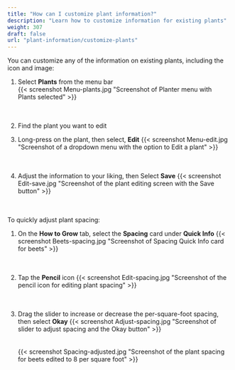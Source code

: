 ```yaml
---
title: "How can I customize plant information?"
description: "Learn how to customize information for existing plants"
weight: 307
draft: false
url: "plant-information/customize-plants"
---
```


You can customize any of the information on existing plants, including the icon and image:

1. Select **Plants** from the menu bar<br />
{{< screenshot Menu-plants.jpg "Screenshot of Planter menu with Plants selected" >}}<br /><br /><br />

2. Find the plant you want to edit

3. Long-press on the plant, then select, **Edit**
{{< screenshot Menu-edit.jpg "Screenshot of a dropdown menu with the option to Edit a plant" >}}<br /><br /><br />

4. Adjust the information to your liking, then Select **Save**
{{< screenshot Edit-save.jpg "Screenshot of the plant editing screen with the Save button" >}}<br /><br /><br />


To quickly adjust plant spacing:
1. On the **How to Grow** tab, select the **Spacing** card under **Quick Info**
{{< screenshot Beets-spacing.jpg "Screenshot of Spacing Quick Info card for beets" >}}<br /><br /><br />

2. Tap the **Pencil** icon
{{< screenshot Edit-spacing.jpg "Screenshot of the pencil icon for editing plant spacing" >}}<br /><br /><br />

3. Drag the slider to increase or decrease the per-square-foot spacing, then select **Okay**
{{< screenshot Adjust-spacing.jpg "Screenshot of slider to adjust spacing and the Okay button" >}}<br /><br /><br />
{{< screenshot Spacing-adjusted.jpg "Screenshot of the plant spacing for beets edited to 8 per square foot" >}}<br /><br /><br />
